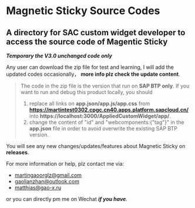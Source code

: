 # Magnetic Sticky Source Codes

## A directory for SAC custom widget developer to access the source code of Magentic Sticky

***Temporary the V3.0 unchanged code only***

Any user can download the zip file for test and learning, I will add the updated codes occasionally， **more info plz check the update content**.

> The code in the zip file is the version that run on **SAP BTP only**.
> If you want to run and debug this product locally, you should 
> 1. replace all links on **app.json/app.js/app.css** from **https://martintest0302.cpgc.cn40.apps.platform.sapcloud.cn/** into **https://localhost:3000/AppliedCustomWidget/app/**. 
> 2. change the content of "id" and "webcomponents:{"tag"}" in the **app.json** file in order to avoid overwrite the existing SAP BTP version. 

You will see any new changes/updates/features about Magnetic Sticky on **releases**.


For more information or help, plz contact me via:
* martingaoorglz@gmail.com
* gaolianzhan@outlook.com
* matthias@gao-x.ru

or you can directly pm me on Wechat ***if you have***.

